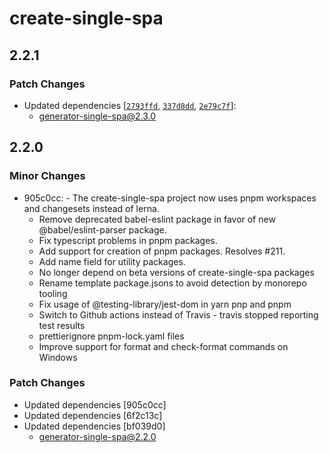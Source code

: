# create-single-spa

## 2.2.1

### Patch Changes

- Updated dependencies [[`2793ffd`](https://github.com/single-spa/create-single-spa/commit/2793ffd2cda5709d03f6aaf7b17244175fe03ce3), [`337d8dd`](https://github.com/single-spa/create-single-spa/commit/337d8dd103aee59c486d7f57cd4fa214d115fa21), [`2e79c7f`](https://github.com/single-spa/create-single-spa/commit/2e79c7f7ef842336a886af472ac001d71dfe23c5)]:
  - generator-single-spa@2.3.0

## 2.2.0

### Minor Changes

- 905c0cc: - The create-single-spa project now uses pnpm workspaces and changesets instead of lerna.
  - Remove deprecated babel-eslint package in favor of new @babel/eslint-parser package.
  - Fix typescript problems in pnpm packages.
  - Add support for creation of pnpm packages. Resolves #211.
  - Add name field for utility packages.
  - No longer depend on beta versions of create-single-spa packages
  - Rename template package.jsons to avoid detection by monorepo tooling
  - Fix usage of @testing-library/jest-dom in yarn pnp and pnpm
  - Switch to Github actions instead of Travis - travis stopped reporting test results
  - prettierignore pnpm-lock.yaml files
  - Improve support for format and check-format commands on Windows

### Patch Changes

- Updated dependencies [905c0cc]
- Updated dependencies [6f2c13c]
- Updated dependencies [bf039d0]
  - generator-single-spa@2.2.0
